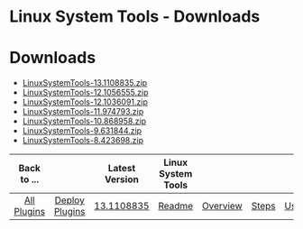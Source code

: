 
Linux System Tools - Downloads
==============================

# Downloads

- [LinuxSystemTools-13.1108835.zip](https://raw.githubusercontent.com/UrbanCode/IBM-UCD-PLUGINS/main/files/LinuxSystemTools/LinuxSystemTools-13.1108835.zip)
- [LinuxSystemTools-12.1056555.zip](https://raw.githubusercontent.com/UrbanCode/IBM-UCD-PLUGINS/main/files/LinuxSystemTools/LinuxSystemTools-12.1056555.zip)
- [LinuxSystemTools-12.1036091.zip](https://raw.githubusercontent.com/UrbanCode/IBM-UCD-PLUGINS/main/files/LinuxSystemTools/LinuxSystemTools-12.1036091.zip)
- [LinuxSystemTools-11.974793.zip](https://raw.githubusercontent.com/UrbanCode/IBM-UCD-PLUGINS/main/files/LinuxSystemTools/LinuxSystemTools-11.974793.zip)
- [LinuxSystemTools-10.868958.zip](https://raw.githubusercontent.com/UrbanCode/IBM-UCD-PLUGINS/main/files/LinuxSystemTools/LinuxSystemTools-10.868958.zip)
- [LinuxSystemTools-9.631844.zip](https://raw.githubusercontent.com/UrbanCode/IBM-UCD-PLUGINS/main/files/LinuxSystemTools/LinuxSystemTools-9.631844.zip)
- [LinuxSystemTools-8.423698.zip](https://raw.githubusercontent.com/UrbanCode/IBM-UCD-PLUGINS/main/files/LinuxSystemTools/LinuxSystemTools-8.423698.zip)

|Back to ...||Latest Version|Linux System Tools ||||
| :---: | :---: | :---: | :---: | :---: | :---: | :---: |
|[All Plugins](../../index.md)|[Deploy Plugins](../README.md)|[13.1108835](https://raw.githubusercontent.com/UrbanCode/IBM-UCD-PLUGINS/main/files/LinuxSystemTools/LinuxSystemTools-13.1108835.zip)|[Readme](README.md)|[Overview](overview.md)|[Steps](steps.md)|[Usage](usage.md)|
